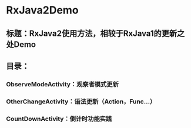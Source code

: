 # RxJava2Demo
## 标题：RxJava2使用方法，相较于RxJava1的更新之处Demo
## 目录：
### ObserveModeActivity：观察者模式更新
### OtherChangeActivity：语法更新（Action，Func...）
### CountDownActivity：倒计时功能实践
